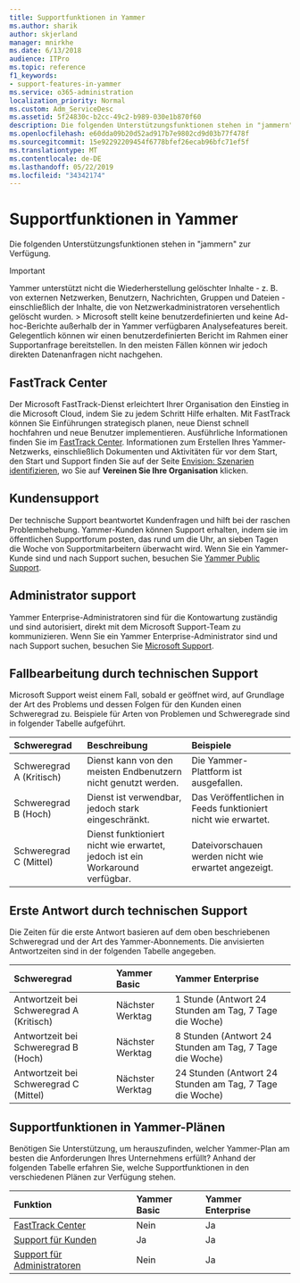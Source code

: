 ```yaml
---
title: Supportfunktionen in Yammer
ms.author: sharik
author: skjerland
manager: mnirkhe
ms.date: 6/13/2018
audience: ITPro
ms.topic: reference
f1_keywords:
- support-features-in-yammer
ms.service: o365-administration
localization_priority: Normal
ms.custom: Adm_ServiceDesc
ms.assetid: 5f24830c-b2cc-49c2-b989-030e1b870f60
description: Die folgenden Unterstützungsfunktionen stehen in "jammern" zur Verfügung.
ms.openlocfilehash: e60dda09b20d52ad917b7e9802cd9d03b77f478f
ms.sourcegitcommit: 15e92292209454f6778bfef26ecab96bfc71ef5f
ms.translationtype: MT
ms.contentlocale: de-DE
ms.lasthandoff: 05/22/2019
ms.locfileid: "34342174"
---
```

# <a name="support-features-in-yammer"></a>Supportfunktionen in Yammer

Die folgenden Unterstützungsfunktionen stehen in "jammern" zur Verfügung.
  
> [!IMPORTANT]
> Yammer unterstützt nicht die Wiederherstellung gelöschter Inhalte - z. B. von externen Netzwerken, Benutzern, Nachrichten, Gruppen und Dateien - einschließlich der Inhalte, die von Netzwerkadministratoren versehentlich gelöscht wurden. > Microsoft stellt keine benutzerdefinierten und keine Ad-hoc-Berichte außerhalb der in Yammer verfügbaren Analysefeatures bereit. Gelegentlich können wir einen benutzerdefinierten Bericht im Rahmen einer Supportanfrage bereitstellen. In den meisten Fällen können wir jedoch direkten Datenanfragen nicht nachgehen. 
  
## <a name="fasttrack-center"></a>FastTrack Center
<a name="bkmk_FastTrackCenter"> </a>

Der Microsoft FastTrack-Dienst erleichtert Ihrer Organisation den Einstieg in die Microsoft Cloud, indem Sie zu jedem Schritt Hilfe erhalten. Mit FastTrack können Sie Einführungen strategisch planen, neue Dienst schnell hochfahren und neue Benutzer implementieren. Ausführliche Informationen finden Sie im [FastTrack Center](https://go.microsoft.com/fwlink/?LinkID=518597&amp;clcid=0x409). Informationen zum Erstellen Ihres Yammer-Netzwerks, einschließlich Dokumenten und Aktivitäten für vor dem Start, den Start und Support finden Sie auf der Seite [Envision: Szenarien identifizieren](https://fasttrack.microsoft.com/office/envision/identify-scenarios), wo Sie auf **Vereinen Sie Ihre Organisation** klicken.
  
## <a name="customer-support"></a>Kundensupport
<a name="BKMK_Customersupport"> </a>

Der technische Support beantwortet Kundenfragen und hilft bei der raschen Problembehebung. Yammer-Kunden können Support erhalten, indem sie im öffentlichen Supportforum posten, das rund um die Uhr, an sieben Tagen die Woche von Supportmitarbeitern überwacht wird. Wenn Sie ein Yammer-Kunde sind und nach Support suchen, besuchen Sie [Yammer Public Support](https://go.microsoft.com/fwlink/p/?LinkId=330921).
  
## <a name="administrator-support"></a>Administrator support
<a name="BKMK_Administratorsupport"> </a>

Yammer Enterprise-Administratoren sind für die Kontowartung zuständig und sind autorisiert, direkt mit dem Microsoft Support-Team zu kommunizieren. Wenn Sie ein Yammer Enterprise-Administrator sind und nach Support suchen, besuchen Sie [Microsoft Support](https://go.microsoft.com/fwlink/p/?LinkId=330922).
  
## <a name="technical-support-case-handling"></a>Fallbearbeitung durch technischen Support
<a name="BKMK_Administratorsupport"> </a>

Microsoft Support weist einem Fall, sobald er geöffnet wird, auf Grundlage der Art des Problems und dessen Folgen für den Kunden einen Schweregrad zu. Beispiele für Arten von Problemen und Schweregrade sind in folgender Tabelle aufgeführt. 
  
|**Schweregrad**|**Beschreibung**|**Beispiele**|
|:-----|:-----|:-----|
|Schweregrad A (Kritisch)  <br/> |Dienst kann von den meisten Endbenutzern nicht genutzt werden.  <br/> |Die Yammer-Plattform ist ausgefallen.  <br/> |
|Schweregrad B (Hoch)  <br/> |Dienst ist verwendbar, jedoch stark eingeschränkt.  <br/> |Das Veröffentlichen in Feeds funktioniert nicht wie erwartet.  <br/> |
|Schweregrad C (Mittel)  <br/> |Dienst funktioniert nicht wie erwartet, jedoch ist ein Workaround verfügbar.  <br/> |Dateivorschauen werden nicht wie erwartet angezeigt.  <br/> |
   
## <a name="technical-support-initial-response-times"></a>Erste Antwort durch technischen Support
<a name="BKMK_Administratorsupport"> </a>

Die Zeiten für die erste Antwort basieren auf dem oben beschriebenen Schweregrad und der Art des Yammer-Abonnements. Die anvisierten Antwortzeiten sind in der folgenden Tabelle angegeben.
  
|**Schweregrad**|**Yammer Basic**|**Yammer Enterprise**|
|:-----|:-----|:-----|
|Antwortzeit bei Schweregrad A (Kritisch)  <br/> |Nächster Werktag  <br/> |1 Stunde (Antwort 24 Stunden am Tag, 7 Tage die Woche)  <br/> |
|Antwortzeit bei Schweregrad B (Hoch)  <br/> |Nächster Werktag  <br/> |8 Stunden (Antwort 24 Stunden am Tag, 7 Tage die Woche)  <br/> |
|Antwortzeit bei Schweregrad C (Mittel)  <br/> |Nächster Werktag  <br/> |24 Stunden (Antwort 24 Stunden am Tag, 7 Tage die Woche)  <br/> |
   
## <a name="support-features-across-yammer-plans"></a>Supportfunktionen in Yammer-Plänen
<a name="BKMK_Administratorsupport"> </a>

Benötigen Sie Unterstützung, um herauszufinden, welcher Yammer-Plan am besten die Anforderungen Ihres Unternehmens erfüllt? Anhand der folgenden Tabelle erfahren Sie, welche Supportfunktionen in den verschiedenen Plänen zur Verfügung stehen.
  
|**Funktion**|**Yammer Basic**|**Yammer Enterprise**|
|:-----|:-----|:-----|
|[FastTrack Center](https://go.microsoft.com/fwlink/?LinkID=518597&amp;clcid=0x409) <br/> |Nein  <br/> |Ja  <br/> |
|[Support für Kunden](support-features-in-yammer.md#customer-support) <br/> |Ja  <br/> |Ja  <br/> |
|[Support für Administratoren](support-features-in-yammer.md#administrator-support) <br/> |Nein  <br/> |Ja  <br/> |
   

